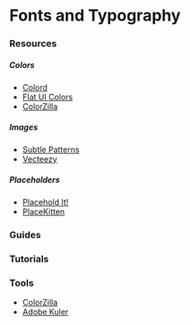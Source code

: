Fonts and Typography
========

### Resources

##### Colors
+ [Colord](http://colrd.com/)
+ [Flat UI Colors](http://flatuicolors.com/)
+ [ColorZilla](http://www.colorzilla.com/)

##### Images
+ [Subtle Patterns](http://subtlepatterns.com/)
+ [Vecteezy](http://www.vecteezy.com/)

##### Placeholders
+ [Placehold It!](http://www.placehold.it)
+ [PlaceKitten](http://www.placekitten.com/)

### Guides

### Tutorials

### Tools

+ [ColorZilla](http://www.colorzilla.com/)
+ [Adobe Kuler](http://www.adobe.com/products/kuler.html)





